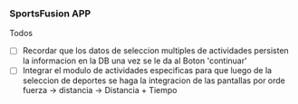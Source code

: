 ### SportsFusion APP

Todos

- [ ] Recordar que los datos de seleccion multiples de actividades persisten la informacion en la DB una vez se le da al Boton 'continuar' 
- [ ] Integrar el modulo de actividades especificas para que luego de la seleccion de deportes se haga la integracion de las pantallas por orde fuerza -> distancia -> Distancia + Tiempo 
